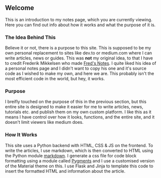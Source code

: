 ## Welcome

This is an introduction to my notes page, which you are currently viewing. Here you can find out info about how it works and what the purpose of it is.

### The Idea Behind This

Believe it or not, there is a purpose to this site. This is supposed to be my own personal replacement to sites like dev.to or medium.com where I can write articles, news or guides. This was **not** my original idea, to that I have to credit Frederik Mikkelsen who made [Fred's Notes](https://ramblings.fred.moe). I quite liked his idea of a personal notes page and I didn't want to copy his one and it's source code as I wished to make my own, and here we are. This probably isn't the most efficient code in the world, but hey, it works.

### Purpose

I breifly touched on the purpose of this in the previous section, but this entire site is designed to make it easier for me to write articles, news, tutorials etc. and publish them on my own custom platform. I like this as it means I have control over how it looks, functions, and the entire site, and it doesn't limit viewers like medium does.

### How It Works

This site uses a Python backend with HTML, CSS & JS on the frontend. To write the articles, I use markdown, which is then converted to HTML using the Python module [markdown](https://python-markdown.github.io/). I generate a css file for code block formatting using a module called [Pygments](https://pygments.org/) and I use a customised version of the Material theme on this. I use Flask and Jinja to template this code to insert the formatted HTML and information about the article.
